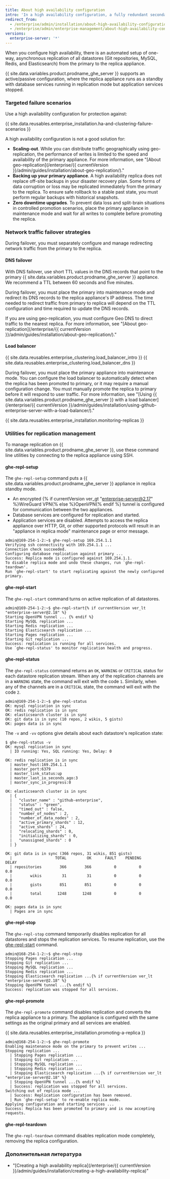 ```yaml
---
title: About high availability configuration
intro: 'In a high availability configuration, a fully redundant secondary {{ site.data.variables.product.prodname_ghe_server }} appliance is kept in sync with the primary appliance through replication of all major datastores.'
redirect_from:
  - /enterprise/admin/installation/about-high-availability-configuration
  - /enterprise/admin/enterprise-management/about-high-availability-configuration
versions:
  enterprise-server: '*'
---
```


When you configure high availability, there is an automated setup of one-way, asynchronous replication of all datastores (Git repositories, MySQL, Redis, and Elasticsearch) from the primary to the replica appliance.

{{ site.data.variables.product.prodname_ghe_server }} supports an active/passive configuration, where the replica appliance runs as a standby with database services running in replication mode but application services stopped.

### Targeted failure scenarios

Use a high availability configuration for protection against:

{{ site.data.reusables.enterprise_installation.ha-and-clustering-failure-scenarios }}

A high availability configuration is not a good solution for:

  - **Scaling-out**. While you can distribute traffic geographically using geo-replication, the performance of writes is limited to the speed and availability of the primary appliance. For more information, see "[About geo-replication](/enterprise/{{ currentVersion }}/admin/guides/installation/about-geo-replication/)."
  - **Backing up your primary appliance**. A high availability replica does not replace off-site backups in your disaster recovery plan. Some forms of data corruption or loss may be replicated immediately from the primary to the replica. To ensure safe rollback to a stable past state, you must perform regular backups with historical snapshots.
  - **Zero downtime upgrades**. To prevent data loss and split-brain situations in controlled promotion scenarios, place the primary appliance in maintenance mode and wait for all writes to complete before promoting the replica.

### Network traffic failover strategies

During failover, you must separately configure and manage redirecting network traffic from the primary to the replica.

#### DNS failover

With DNS failover, use short TTL values in the DNS records that point to the primary {{ site.data.variables.product.prodname_ghe_server }} appliance. We recommend a TTL between 60 seconds and five minutes.

During failover, you must place the primary into maintenance mode and redirect its DNS records to the replica appliance's IP address. The time needed to redirect traffic from primary to replica will depend on the TTL configuration and time required to update the DNS records.

If you are using geo-replication, you must configure Geo DNS to direct traffic to the nearest replica. For more information, see "[About geo-replication](/enterprise/{{ currentVersion }}/admin/guides/installation/about-geo-replication/)."

#### Load balancer

{{ site.data.reusables.enterprise_clustering.load_balancer_intro }} {{ site.data.reusables.enterprise_clustering.load_balancer_dns }}

During failover, you must place the primary appliance into maintenance mode. You can configure the load balancer to automatically detect when the replica has been promoted to primary, or it may require a manual configuration change. You must manually promote the replica to primary before it will respond to user traffic. For more information, see "[Using {{ site.data.variables.product.prodname_ghe_server }} with a load balancer](/enterprise/{{ currentVersion }}/admin/guides/installation/using-github-enterprise-server-with-a-load-balancer/)."

{{ site.data.reusables.enterprise_installation.monitoring-replicas }}

### Utilities for replication management

To manage replication on {{ site.data.variables.product.prodname_ghe_server }}, use these command line utilities by connecting to the replica appliance using SSH.

#### ghe-repl-setup

The `ghe-repl-setup` command puts a {{ site.data.variables.product.prodname_ghe_server }} appliance in replica standby mode.

 - An encrypted {% if currentVersion ver_gt "enterprise-server@2.17" %}WireGuard VPN{% else %}OpenVPN{% endif %} tunnel is configured for communication between the two appliances.
 - Database services are configured for replication and started.
 - Application services are disabled. Attempts to access the replica appliance over HTTP, Git, or other supported protocols will result in an "appliance in replica mode" maintenance page or error message.

```shell
admin@169-254-1-2:~$ ghe-repl-setup 169.254.1.1
Verifying ssh connectivity with 169.254.1.1 ...
Connection check succeeded.
Configuring database replication against primary ...
Success: Replica mode is configured against 169.254.1.1.
To disable replica mode and undo these changes, run `ghe-repl-teardown'.
Run `ghe-repl-start' to start replicating against the newly configured primary.
```

#### ghe-repl-start

The `ghe-repl-start` command turns on active replication of all datastores.

```shell
admin@169-254-1-2:~$ ghe-repl-start{% if currentVersion ver_lt "enterprise-server@2.18" %}
Starting OpenVPN tunnel ... {% endif %}
Starting MySQL replication ...
Starting Redis replication ...
Starting Elasticsearch replication ...
Starting Pages replication ...
Starting Git replication ...
Success: replication is running for all services.
Use `ghe-repl-status' to monitor replication health and progress.
```

#### ghe-repl-status

The `ghe-repl-status` command returns an `OK`, `WARNING` or `CRITICAL` status for each datastore replication stream. When any of the replication channels are in a `WARNING` state, the command will exit with the code `1`. Similarly, when any of the channels are in a `CRITICAL` state, the command will exit with the code `2`.

```shell
admin@169-254-1-2:~$ ghe-repl-status
OK: mysql replication in sync
OK: redis replication is in sync
OK: elasticsearch cluster is in sync
OK: git data is in sync (10 repos, 2 wikis, 5 gists)
OK: pages data is in sync
```

The `-v` and `-vv` options give details about each datastore's replication state:

```shell
$ ghe-repl-status -v
OK: mysql replication in sync
  | IO running: Yes, SQL running: Yes, Delay: 0

OK: redis replication is in sync
  | master_host:169.254.1.1
  | master_port:6379
  | master_link_status:up
  | master_last_io_seconds_ago:3
  | master_sync_in_progress:0

OK: elasticsearch cluster is in sync
  | {
  |   "cluster_name" : "github-enterprise",
  |   "status" : "green",
  |   "timed_out" : false,
  |   "number_of_nodes" : 2,
  |   "number_of_data_nodes" : 2,
  |   "active_primary_shards" : 12,
  |   "active_shards" : 24,
  |   "relocating_shards" : 0,
  |   "initializing_shards" : 0,
  |   "unassigned_shards" : 0
  | }

OK: git data is in sync (366 repos, 31 wikis, 851 gists)
  |                   TOTAL         OK      FAULT    PENDING      DELAY
  | repositories        366        366          0          0        0.0
  |        wikis         31         31          0          0        0.0
  |        gists        851        851          0          0        0.0
  |        total       1248       1248          0          0        0.0

OK: pages data is in sync
  | Pages are in sync
```

#### ghe-repl-stop

The `ghe-repl-stop` command temporarily disables replication for all datastores and stops the replication services. To resume replication, use the [ghe-repl-start](#ghe-repl-start) command.

```shell
admin@168-254-1-2:~$ ghe-repl-stop
Stopping Pages replication ...
Stopping Git replication ...
Stopping MySQL replication ...
Stopping Redis replication ...
Stopping Elasticsearch replication ...{% if currentVersion ver_lt "enterprise-server@2.18" %}
Stopping OpenVPN tunnel ...{% endif %}
Success: replication was stopped for all services.
```

#### ghe-repl-promote

The `ghe-repl-promote` command disables replication and converts the replica appliance to a primary. The appliance is configured with the same settings as the original primary and all services are enabled.

{{ site.data.reusables.enterprise_installation.promoting-a-replica }}

```shell
admin@168-254-1-2:~$ ghe-repl-promote
Enabling maintenance mode on the primary to prevent writes ...
Stopping replication ...
  | Stopping Pages replication ...
  | Stopping Git replication ...
  | Stopping MySQL replication ...
  | Stopping Redis replication ...
  | Stopping Elasticsearch replication ...{% if currentVersion ver_lt "enterprise-server@2.18" %}
  | Stopping OpenVPN tunnel ...{% endif %}
  | Success: replication was stopped for all services.
Switching out of replica mode ...
  | Success: Replication configuration has been removed.
  | Run `ghe-repl-setup' to re-enable replica mode.
Applying configuration and starting services ...
Success: Replica has been promoted to primary and is now accepting requests.
```

#### ghe-repl-teardown

The `ghe-repl-teardown` command disables replication mode completely, removing the replica configuration.

### Дополнительная литература

- "[Creating a high availability replica](/enterprise/{{ currentVersion }}/admin/guides/installation/creating-a-high-availability-replica)"
